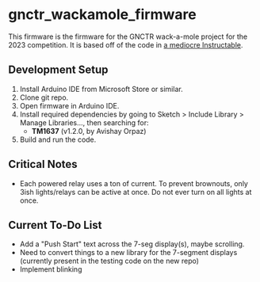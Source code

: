 # gnctr_wackamole_firmware

This firmware is the firmware for the GNCTR wack-a-mole project for the 2023 competition. It is based off of the code in [a mediocre Instructable](https://www.instructables.com/Home-Made-Whack-a-Mole/).

## Development Setup
1. Install Arduino IDE from Microsoft Store or similar.
2. Clone git repo.
3. Open firmware in Arduino IDE.
4. Install required dependencies by going to Sketch > Include Library > Manage Libraries..., then searching for:
    * **TM1637** (v1.2.0, by Avishay Orpaz)
5. Build and run the code.

## Critical Notes
* Each powered relay uses a ton of current. To prevent brownouts, only 3ish lights/relays can be active at once. Do not ever turn on all lights at once.

## Current To-Do List
* Add a "Push Start" text across the 7-seg display(s), maybe scrolling.
* Need to convert things to a new library for the 7-segment displays (currently present in the testing code on the new repo)
* Implement blinking

